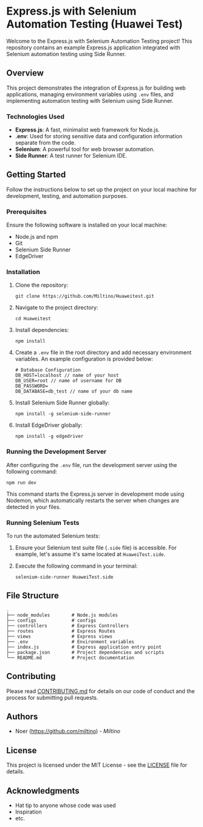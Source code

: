 # Express.js with Selenium Automation Testing (Huawei Test)

Welcome to the Express.js with Selenium Automation Testing project! This repository contains an example Express.js application integrated with Selenium automation testing using Side Runner.

## Overview

This project demonstrates the integration of Express.js for building web applications, managing environment variables using `.env` files, and implementing automation testing with Selenium using Side Runner.

### Technologies Used

- **Express.js**: A fast, minimalist web framework for Node.js.
- **.env**: Used for storing sensitive data and configuration information separate from the code.
- **Selenium**: A powerful tool for web browser automation.
- **Side Runner**: A test runner for Selenium IDE.

## Getting Started

Follow the instructions below to set up the project on your local machine for development, testing, and automation purposes.

### Prerequisites

Ensure the following software is installed on your local machine:

- Node.js and npm
- Git
- Selenium Side Runner
- EdgeDriver

### Installation

1. Clone the repository:

   ```
   git clone https://github.com/Miltino/Huaweitest.git
   ```

2. Navigate to the project directory:

   ```
   cd Huaweitest
   ```

3. Install dependencies:

   ```
   npm install
   ```

4. Create a `.env` file in the root directory and add necessary environment variables. An example configuration is provided below:

   ```plaintext
   # Database Configuration
   DB_HOST=localhost // name of your host
   DB_USER=root // name of username for DB
   DB_PASSWORD=
   DB_DATABASE=db_test // name of your db name
   ```

5. Install Selenium Side Runner globally:

   ```
   npm install -g selenium-side-runner
   ```

6. Install EdgeDriver globally:

   ```
   npm install -g edgedriver
   ```

### Running the Development Server

After configuring the `.env` file, run the development server using the following command:

```
npm run dev
```

This command starts the Express.js server in development mode using Nodemon, which automatically restarts the server when changes are detected in your files.

### Running Selenium Tests

To run the automated Selenium tests:

1. Ensure your Selenium test suite file (`.side` file) is accessible. For example, let's assume it's same located at `HuaweiTest.side`.

2. Execute the following command in your terminal:

   ```
   selenium-side-runner HuaweiTest.side
   ```


## File Structure

```
.
├── node_modules        # Node.js modules
├── configs             # configs 
├── controllers         # Express Controllers
├── routes              # Express Routes
├── views               # Express views
├── .env                # Environment variables
├── index.js            # Express application entry point
├── package.json        # Project dependencies and scripts
└── README.md           # Project documentation
```

## Contributing

Please read [CONTRIBUTING.md](CONTRIBUTING.md) for details on our code of conduct and the process for submitting pull requests.

## Authors

- Noer (https://github.com/miltino) - *Miltino*

## License

This project is licensed under the MIT License - see the [LICENSE](LICENSE) file for details.

## Acknowledgments

- Hat tip to anyone whose code was used
- Inspiration
- etc.
